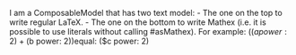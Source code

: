 I am a ComposableModel that has two text model:
	- The one on the top to write regular LaTeX.
	- The one on the bottom to write Mathex (i.e. it is possible to use literals without calling #asMathex).
		For example: (($a power: 2) + ($b power: 2))equal: ($c power: 2)